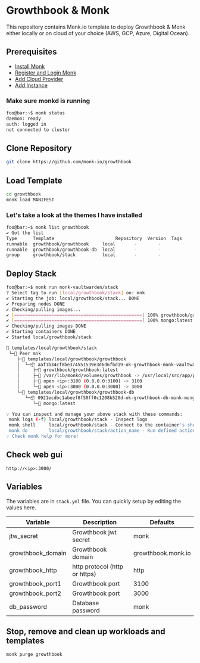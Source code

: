 # Growthbook & Monk

This repository contains Monk.io template to deploy Growthbook & Monk either locally or on cloud of your choice (AWS, GCP, Azure, Digital Ocean).

## Prerequisites

- [Install Monk](https://docs.monk.io/docs/get-monk)
- [Register and Login Monk](https://docs.monk.io/docs/acc-and-auth)
- [Add Cloud Provider](https://docs.monk.io/docs/cloud-provider)
- [Add Instance](https://docs.monk.io/docs/multi-cloud)

### Make sure monkd is running

```bash
foo@bar:~$ monk status
daemon: ready
auth: logged in
not connected to cluster
```

## Clone Repository

```bash
git clone https://github.com/monk-io/growthbook
```

## Load Template

```bash
cd growthbook
monk load MANIFEST
```

### Let's take a look at the themes I have installed

```bash
foo@bar:~$ monk list growthbook
✔ Got the list
Type      Template                       Repository  Version  Tags
runnable  growthbook/growthbook     local       -        -
runnable  growthbook/growthbook-db  local       -        -
group     growthbook/stack          local       -        -
```

## Deploy Stack

```bash
foo@bar:~$ monk run monk-vaultwarden/stack
? Select tag to run [local/growthbook/stack] on: mnk
✔ Starting the job: local/growthbook/stack... DONE
✔ Preparing nodes DONE
✔ Checking/pulling images...
✔ [================================================] 100% growthbook/growthbook:latest mnk
✔ [================================================] 100% mongo:latest mnk
✔ Checking/pulling images DONE
✔ Starting containers DONE
✔ Started local/growthbook/stack

🔩 templates/local/growthbook/stack
 └─🧊 Peer mnk
    ├─🔩 templates/local/growthbook/growthbook
    │  └─📦 aaf1b34cf8be374551539e3d6d6fbd19-ok-growthbook-monk-vaultwarden
    │     ├─🧩 growthbook/growthbook:latest
    │     ├─💾 /var/lib/monkd/volumes/growthbook -> /usr/local/src/app/packages/back-end/uploads
    │     ├─🔌 open <ip>:3100 (0.0.0.0:3100) -> 3100
    │     └─🔌 open <ip>:3000 (0.0.0.0:3000) -> 3000
    └─🔩 templates/local/growthbook/growthbook-db
       └─📦 0921ecdbc1abeef8f50ff0c1208b520d-ok-growthbook-db-monk-mongo-db
          └─🧩 mongo:latest

💡 You can inspect and manage your above stack with these commands:
 monk logs (-f) local/growthbook/stack - Inspect logs
 monk shell     local/growthbook/stack - Connect to the container's shell
 monk do        local/growthbook/stack/action_name - Run defined action (if exists)
💡 Check monk help for more!
```

## Check web gui

`http://<ip>:3000/`

## Variables

The variables are in `stack.yml` file. You can quickly setup by editing the values here.

| Variable          | Description                   | Defaults           |
|-------------------|-------------------------------|--------------------|
| jtw_secret        | Growthbook jwt secret         | monk               |
| growthbook_domain | Growthbook domain             | growthbook.monk.io |
| growthbook_http   | http protocol (http or https) | http               |
| growthbook_port1  | Growthbook port               | 3100               |
| growthbook_port2  | Growthbook port               | 3000               |
| db_password       | Database password             | monk               |

## Stop, remove and clean up workloads and templates

```bash
monk purge growthbook
```
